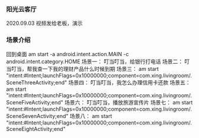 
### 阳光云客厅
2020.09.03 视频发给老板，演示

### 场景介绍
回到桌面
am start -a android.intent.action.MAIN -c android.intent.category.HOME
场景一：
叮当叮当，给银行打电话
场景二：
叮当叮当，帮我查一下我的理财产品什么时候到期
场景三：
am start "intent:#Intent;launchFlags=0x10000000;component=com.xing.livingroom/.SceneThreeActivity;end"
场景四：
叮当叮当，我怎么办理信用卡还款
场景五：
am start "intent:#Intent;launchFlags=0x10000000;component=com.xing.livingroom/.SceneFiveActivity;end"
场景六：
叮当叮当，播放旅游宣传片
场景七：
am start "intent:#Intent;launchFlags=0x10000000;component=com.xing.livingroom/.SceneSevenActivity;end"
场景八：
am start "intent:#Intent;launchFlags=0x10000000;component=com.xing.livingroom/.SceneEightActivity;end"



